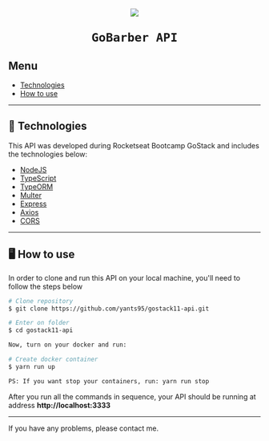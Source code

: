 <h1 align="center">
    <img src="https://ik.imagekit.io/ros8ogh9od/bootcamp-gostack_2HT-GHuTr.png" />

    GoBarber API
</h1>

## Menu
- [Technologies](#-tecnhnologies)
- [How to use](#-how-to-use)

---

## 🚀 Technologies

This API was developed during Rocketseat Bootcamp GoStack and includes the technologies below:

- [NodeJS]()
- [TypeScript]()
- [TypeORM]()
- [Multer]()
- [Express]()
- [Axios]()
- [CORS]()

---

## 🖥 How to use

In order to clone and run this API on your local machine, you'll need to follow the steps below

```bash
# Clone repository
$ git clone https://github.com/yants95/gostack11-api.git

# Enter on folder
$ cd gostack11-api

Now, turn on your docker and run:

# Create docker container
$ yarn run up

PS: If you want stop your containers, run: yarn run stop
```

After you run all the commands in sequence, your API should be running at address **http://localhost:3333**

---

If you have any problems, please contact me.
